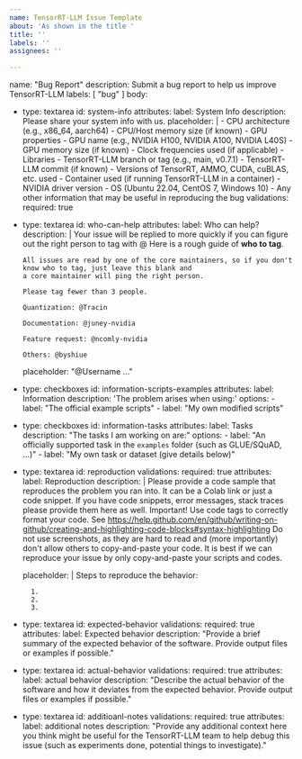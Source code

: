 ```yaml
---
name: TensorRT-LLM Issue Template
about: 'As shown in the title '
title: ''
labels: ''
assignees: ''

---
```


name: "Bug Report"
description: Submit a bug report to help us improve TensorRT-LLM
labels: [ "bug" ]
body:
  - type: textarea
    id: system-info
    attributes:
      label: System Info
      description: Please share your system info with us.
      placeholder: |
        - CPU architecture (e.g., x86_64, aarch64)
        - CPU/Host memory size (if known)
        - GPU properties
          - GPU name (e.g., NVIDIA H100, NVIDIA A100, NVIDIA L40S)
          - GPU memory size (if known)
          - Clock frequencies used (if applicable)
        - Libraries
          - TensorRT-LLM branch or tag (e.g., main, v0.7.1)
          - TensorRT-LLM commit (if known)
          - Versions of TensorRT, AMMO, CUDA, cuBLAS, etc. used
          - Container used (if running TensorRT-LLM in a container)
        - NVIDIA driver version
        - OS (Ubuntu 22.04, CentOS 7, Windows 10)
        - Any other information that may be useful in reproducing the bug
    validations:
      required: true

  - type: textarea
    id: who-can-help
    attributes:
      label: Who can help?
      description: |
        Your issue will be replied to more quickly if you can figure out the right person to tag with @
        Here is a rough guide of **who to tag**.
        
        All issues are read by one of the core maintainers, so if you don't know who to tag, just leave this blank and
        a core maintainer will ping the right person.
        
        Please tag fewer than 3 people.
        
        Quantization: @Tracin 

        Documentation: @juney-nvidia 

        Feature request: @ncomly-nvidia

        Others: @byshiue
        
      placeholder: "@Username ..."

  - type: checkboxes
    id: information-scripts-examples
    attributes:
      label: Information
      description: 'The problem arises when using:'
      options:
        - label: "The official example scripts"
        - label: "My own modified scripts"

  - type: checkboxes
    id: information-tasks
    attributes:
      label: Tasks
      description: "The tasks I am working on are:"
      options:
        - label: "An officially supported task in the `examples` folder (such as GLUE/SQuAD, ...)"
        - label: "My own task or dataset (give details below)"

  - type: textarea
    id: reproduction
    validations:
      required: true
    attributes:
      label: Reproduction
      description: |
        Please provide a code sample that reproduces the problem you ran into. It can be a Colab link or just a code snippet.
        If you have code snippets, error messages, stack traces please provide them here as well.
        Important! Use code tags to correctly format your code. See https://help.github.com/en/github/writing-on-github/creating-and-highlighting-code-blocks#syntax-highlighting
        Do not use screenshots, as they are hard to read and (more importantly) don't allow others to copy-and-paste your code.
        It is best if we can reproduce your issue by only copy-and-paste your scripts and codes.

      placeholder: |
        Steps to reproduce the behavior:

          1.          
          2.
          3.

  - type: textarea
    id: expected-behavior
    validations:
      required: true
    attributes:
      label: Expected behavior
      description: "Provide a brief summary of the expected behavior of the software. Provide output files or examples if possible."

  - type: textarea
    id: actual-behavior
    validations:
      required: true
    attributes:
      label: actual behavior
      description: "Describe the actual behavior of the software and how it deviates from the expected behavior. Provide output files or examples if possible."

  - type: textarea
    id: additioanl-notes
    validations:
      required: true
    attributes:
      label: additional notes
      description: "Provide any additional context here you think might be useful for the TensorRT-LLM team to help debug this issue (such as experiments done, potential things to investigate)."
